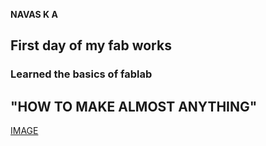 
**NAVAS K A**
## **First day of my fab works**
### Learned the basics of fablab
## **"HOW TO MAKE ALMOST ANYTHING"**
[IMAGE](navaska.github.io/FB_IMG_1501779317144.jpg)
